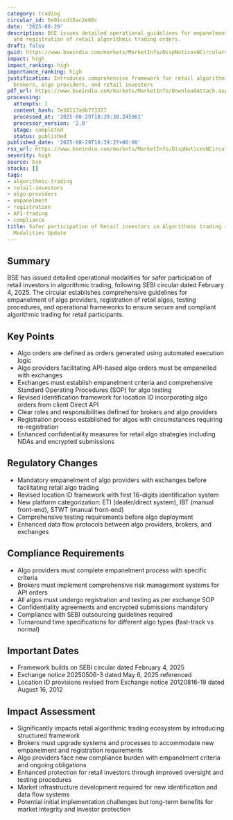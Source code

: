 ```yaml
---
category: trading
circular_id: 6e91ccd10ac2e68c
date: '2025-08-29'
description: BSE issues detailed operational guidelines for empanelment of algo providers
  and registration of retail algorithmic trading orders.
draft: false
guid: https://www.bseindia.com/markets/MarketInfo/DispNoticesNCirculars.aspx?Noticeid={480C7D56-A3A0-49BD-BFBA-FD606FD40C74}&noticeno=20250829-12&dt=08/29/2025&icount=12&totcount=61&flag=0
impact: high
impact_ranking: high
importance_ranking: high
justification: Introduces comprehensive framework for retail algorithmic trading affecting
  brokers, algo providers, and retail investors
pdf_url: https://www.bseindia.com/markets/MarketInfo/DownloadAttach.aspx?id=20250829-12&attachedId=372c4b74-a5ac-4e29-a32b-1fb294117c38
processing:
  attempts: 1
  content_hash: 7e38117a9b773377
  processed_at: '2025-08-29T18:39:38.245961'
  processor_version: '2.0'
  stage: completed
  status: published
published_date: '2025-08-29T10:39:27+00:00'
rss_url: https://www.bseindia.com/markets/MarketInfo/DispNoticesNCirculars.aspx?Noticeid={480C7D56-A3A0-49BD-BFBA-FD606FD40C74}&noticeno=20250829-12&dt=08/29/2025&icount=12&totcount=61&flag=0
severity: high
source: bse
stocks: []
tags:
- algorithmic-trading
- retail-investors
- algo-providers
- empanelment
- registration
- API-trading
- compliance
title: Safer participation of Retail investors in Algorithmic trading – Detailed Operational
  Modalities Update
---
```


## Summary

BSE has issued detailed operational modalities for safer participation of retail investors in algorithmic trading, following SEBI circular dated February 4, 2025. The circular establishes comprehensive guidelines for empanelment of algo providers, registration of retail algos, testing procedures, and operational frameworks to ensure secure and compliant algorithmic trading for retail participants.

## Key Points

- Algo orders are defined as orders generated using automated execution logic
- Algo providers facilitating API-based algo orders must be empanelled with exchanges
- Exchanges must establish empanelment criteria and comprehensive Standard Operating Procedures (SOP) for algo testing
- Revised identification framework for location ID incorporating algo orders from client Direct API
- Clear roles and responsibilities defined for brokers and algo providers
- Registration process established for algos with circumstances requiring re-registration
- Enhanced confidentiality measures for retail algo strategies including NDAs and encrypted submissions

## Regulatory Changes

- Mandatory empanelment of algo providers with exchanges before facilitating retail algo trading
- Revised location ID framework with first 16-digits identification system
- New platform categorization: ETI (dealer/direct system), IBT (manual front-end), STWT (manual front-end)
- Comprehensive testing requirements before algo deployment
- Enhanced data flow protocols between algo providers, brokers, and exchanges

## Compliance Requirements

- Algo providers must complete empanelment process with specific criteria
- Brokers must implement comprehensive risk management systems for API orders
- All algos must undergo registration and testing as per exchange SOP
- Confidentiality agreements and encrypted submissions mandatory
- Compliance with SEBI outsourcing guidelines required
- Turnaround time specifications for different algo types (fast-track vs normal)

## Important Dates

- Framework builds on SEBI circular dated February 4, 2025
- Exchange notice 20250506-3 dated May 6, 2025 referenced
- Location ID provisions revised from Exchange notice 20120816-19 dated August 16, 2012

## Impact Assessment

- Significantly impacts retail algorithmic trading ecosystem by introducing structured framework
- Brokers must upgrade systems and processes to accommodate new empanelment and registration requirements
- Algo providers face new compliance burden with empanelment criteria and ongoing obligations
- Enhanced protection for retail investors through improved oversight and testing procedures
- Market infrastructure development required for new identification and data flow systems
- Potential initial implementation challenges but long-term benefits for market integrity and investor protection